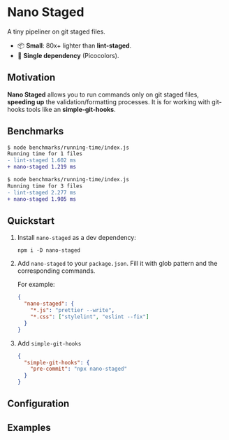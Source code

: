 # Nano Staged

A tiny pipeliner on git staged files.

- 📦 **Small**: 80x+ lighter than **lint-staged**.
- 🥇 **Single dependency** (Picocolors).

## Motivation

**Nano Staged** allows you to run commands only on git staged files, **speeding up** the validation/formatting processes. It is for working with git-hooks tools like an **simple-git-hooks**.

## Benchmarks

```diff
$ node benchmarks/running-time/index.js
Running time for 1 files
- lint-staged 1.602 ms
+ nano-staged 1.219 ms
```

```diff
$ node benchmarks/running-time/index.js
Running time for 3 files
- lint-staged 2.277 ms
+ nano-staged 1.905 ms
```

## Quickstart

1. Install `nano-staged` as a dev dependency:

   ```terminal
   npm i -D nano-staged
   ```

2. Add `nano-staged` to your `package.json`. Fill it with glob pattern and the corresponding commands.

   For example:

   ```json
   {
     "nano-staged": {
       "*.js": "prettier --write",
       "*.css": ["stylelint", "eslint --fix"]
     }
   }
   ```

3. Add `simple-git-hooks`
   ```json
   {
     "simple-git-hooks": {
       "pre-commit": "npx nano-staged"
     }
   }
   ```

## Configuration
## Examples
